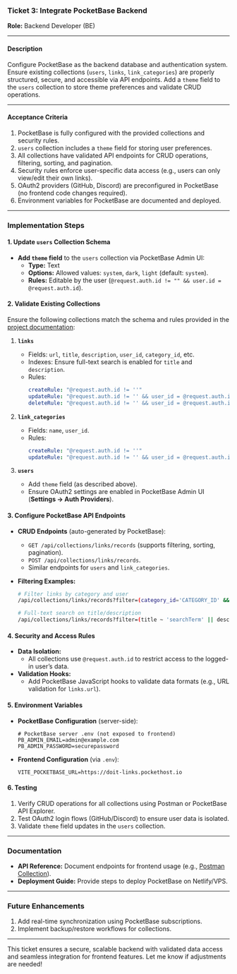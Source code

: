 ### **Ticket 3: Integrate PocketBase Backend**  
**Role:** Backend Developer (BE)  

---

#### **Description**  
Configure PocketBase as the backend database and authentication system. Ensure existing collections (`users`, `links`, `link_categories`) are properly structured, secure, and accessible via API endpoints. Add a `theme` field to the `users` collection to store theme preferences and validate CRUD operations.  

---

#### **Acceptance Criteria**  
1. PocketBase is fully configured with the provided collections and security rules.  
2. `users` collection includes a `theme` field for storing user preferences.  
3. All collections have validated API endpoints for CRUD operations, filtering, sorting, and pagination.  
4. Security rules enforce user-specific data access (e.g., users can only view/edit their own links).  
5. OAuth2 providers (GitHub, Discord) are preconfigured in PocketBase (no frontend code changes required).  
6. Environment variables for PocketBase are documented and deployed.  

---

### **Implementation Steps**  

#### **1. Update `users` Collection Schema**  
- **Add `theme` field** to the `users` collection via PocketBase Admin UI:  
  - **Type:** Text  
  - **Options:** Allowed values: `system`, `dark`, `light` (default: `system`).  
  - **Rules:** Editable by the user (`@request.auth.id != "" && user.id = @request.auth.id`).  

#### **2. Validate Existing Collections**  
Ensure the following collections match the schema and rules provided in the [project documentation](#project-overview):  
1. **`links`**  
   - Fields: `url`, `title`, `description`, `user_id`, `category_id`, etc.  
   - Indexes: Ensure full-text search is enabled for `title` and `description`.  
   - Rules:  
     ```yaml
     createRule: "@request.auth.id != ''"  
     updateRule: "@request.auth.id != '' && user_id = @request.auth.id"  
     deleteRule: "@request.auth.id != '' && user_id = @request.auth.id"  
     ```  

2. **`link_categories`**  
   - Fields: `name`, `user_id`.  
   - Rules:  
     ```yaml
     createRule: "@request.auth.id != ''"  
     updateRule: "@request.auth.id != '' && user_id = @request.auth.id"  
     ```  

3. **`users`**  
   - Add `theme` field (as described above).  
   - Ensure OAuth2 settings are enabled in PocketBase Admin UI (**Settings → Auth Providers**).  

#### **3. Configure PocketBase API Endpoints**  
- **CRUD Endpoints** (auto-generated by PocketBase):  
  - `GET /api/collections/links/records` (supports filtering, sorting, pagination).  
  - `POST /api/collections/links/records`.  
  - Similar endpoints for `users` and `link_categories`.  

- **Filtering Examples:**  
  ```bash
  # Filter links by category and user
  /api/collections/links/records?filter=(category_id='CATEGORY_ID' && user_id='USER_ID')  

  # Full-text search on title/description
  /api/collections/links/records?filter=(title ~ 'searchTerm' || description ~ 'searchTerm')  
  ```  

#### **4. Security and Access Rules**  
- **Data Isolation:**  
  - All collections use `@request.auth.id` to restrict access to the logged-in user’s data.  
- **Validation Hooks:**  
  - Add PocketBase JavaScript hooks to validate data formats (e.g., URL validation for `links.url`).  

#### **5. Environment Variables**  
- **PocketBase Configuration** (server-side):  
  ```env
  # PocketBase server .env (not exposed to frontend)
  PB_ADMIN_EMAIL=admin@example.com  
  PB_ADMIN_PASSWORD=securepassword  
  ```  
- **Frontend Configuration** (via `.env`):  
  ```env
  VITE_POCKETBASE_URL=https://doit-links.pockethost.io  
  ```  

#### **6. Testing**  
1. Verify CRUD operations for all collections using Postman or PocketBase API Explorer.  
2. Test OAuth2 login flows (GitHub/Discord) to ensure user data is isolated.  
3. Validate `theme` field updates in the `users` collection.  

---

### **Documentation**  
- **API Reference:** Document endpoints for frontend usage (e.g., [Postman Collection](https://www.postman.com/)).  
- **Deployment Guide:** Provide steps to deploy PocketBase on Netlify/VPS.  

---

### **Future Enhancements**  
1. Add real-time synchronization using PocketBase subscriptions.  
2. Implement backup/restore workflows for collections.  

--- 

This ticket ensures a secure, scalable backend with validated data access and seamless integration for frontend features. Let me know if adjustments are needed!
